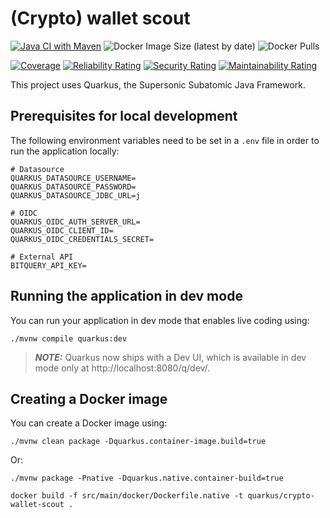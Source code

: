 # (Crypto) wallet scout 

[![Java CI with Maven](https://github.com/SitoCH/crypto-wallet-scout/actions/workflows/ci.yml/badge.svg)](https://github.com/SitoCH/crypto-wallet-scout/actions/workflows/ci.yml) ![Docker Image Size (latest by date)](https://img.shields.io/docker/image-size/sito/crypto-wallet-scout) ![Docker Pulls](https://img.shields.io/docker/pulls/sito/crypto-wallet-scout)

[![Coverage](https://sonarcloud.io/api/project_badges/measure?project=SitoCH_crypto-wallet-scout&metric=coverage)](https://sonarcloud.io/summary/new_code?id=SitoCH_crypto-wallet-scout) [![Reliability Rating](https://sonarcloud.io/api/project_badges/measure?project=SitoCH_crypto-wallet-scout&metric=reliability_rating)](https://sonarcloud.io/summary/new_code?id=SitoCH_crypto-wallet-scout) [![Security Rating](https://sonarcloud.io/api/project_badges/measure?project=SitoCH_crypto-wallet-scout&metric=security_rating)](https://sonarcloud.io/summary/new_code?id=SitoCH_crypto-wallet-scout) [![Maintainability Rating](https://sonarcloud.io/api/project_badges/measure?project=SitoCH_crypto-wallet-scout&metric=sqale_rating)](https://sonarcloud.io/summary/new_code?id=SitoCH_crypto-wallet-scout)  

This project uses Quarkus, the Supersonic Subatomic Java Framework.


## Prerequisites for local development

The following environment variables need to be set in a `.env` file in order to run the application locally:

```shell script
# Datasource
QUARKUS_DATASOURCE_USERNAME=
QUARKUS_DATASOURCE_PASSWORD=
QUARKUS_DATASOURCE_JDBC_URL=j

# OIDC
QUARKUS_OIDC_AUTH_SERVER_URL=
QUARKUS_OIDC_CLIENT_ID=
QUARKUS_OIDC_CREDENTIALS_SECRET=

# External API
BITQUERY_API_KEY=
```

## Running the application in dev mode

You can run your application in dev mode that enables live coding using:
```shell script
./mvnw compile quarkus:dev
```

> **_NOTE:_**  Quarkus now ships with a Dev UI, which is available in dev mode only at http://localhost:8080/q/dev/.


## Creating a Docker image

You can create a Docker image using:
```shell script
./mvnw clean package -Dquarkus.container-image.build=true
```

Or:

```shell script
./mvnw package -Pnative -Dquarkus.native.container-build=true

docker build -f src/main/docker/Dockerfile.native -t quarkus/crypto-wallet-scout .
```
